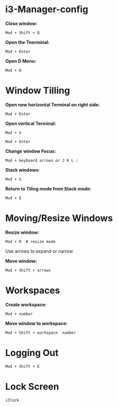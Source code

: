 # i3-Manager-config
__Close window:__
```
Mod + Shift + Q
```
__Open the Tnerminal:__
```
Mod + Enter 
```
__Open D Menu:__
```
Mod + D
```
# Window Tilling

__Open new horizontal Terminal on right side:__
```
Mod + Enter
```
__Open vertical Terminal:__
```
Mod + V 

Mod + Enter
```
__Change window Focus:__
```
Mod + keyboard arrows or J K L ;
```

__Stack windows:__
```
Mod + S 
```
__Return to Tiling mode from Stack mode:__
```
Mod + E
```
# Moving/Resize Windows

__Resize window:__
```
Mod + R  # resize mode
```
Use arrows to expand or narrow

__Move window:__
```
Mod + Shift + arrows
```
# Workspaces

__Create workspace:__
```
Mod + number
```
__Move window to workspace:__
```
Mod + Shift + workspace  number
```
# Logging Out
```
Mod + Shift + E 
```
# Lock Screen

```bash
i3lock
```
